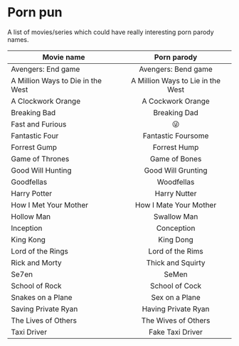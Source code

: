 # Porn pun

A list of movies/series which could have really interesting porn parody names.

| Movie name      |  Porn parody  |
|-----------------|:-------------:|
| Avengers: End game | Avengers: Bend game |
| A Million Ways to Die in the West | A Million Ways to Lie in the West |
| A Clockwork Orange | A Cockwork Orange |
| Breaking Bad | Breaking Dad |
| Fast and Furious | :stuck_out_tongue_winking_eye: |
| Fantastic Four | Fantastic Foursome |
| Forrest Gump | Forrest Hump |
| Game of Thrones | Game of Bones |
|  Good Will Hunting |  Good Will Grunting |
|  Goodfellas | Woodfellas |
| Harry Potter | Harry Nutter |
| How I Met Your Mother | How I Mate Your Mother |
| Hollow Man      | Swallow Man   |
| Inception       | Conception    |
| King Kong | King Dong |
| Lord of the Rings | Lord of the Rims |
| Rick and Morty | Thick and Squirty |
| Se7en | SeMen |
| School of Rock | School of Cock |
| Snakes on a Plane | Sex on a Plane |
| Saving Private Ryan | Having Private Ryan |
| The Lives of Others | The Wives of Others |
| Taxi Driver | Fake Taxi Driver |
